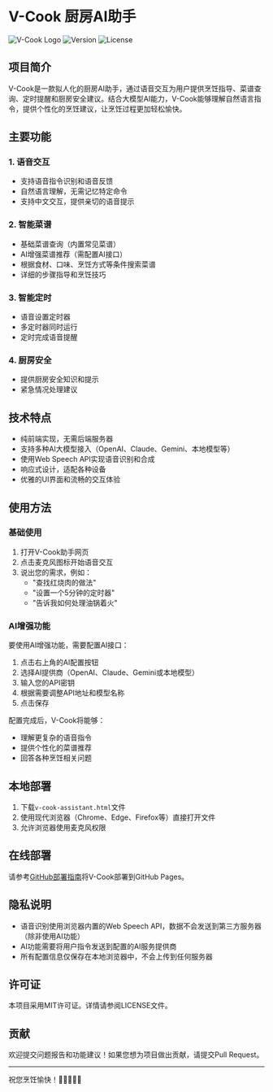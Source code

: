 # V-Cook 厨房AI助手

![V-Cook Logo](https://img.shields.io/badge/V--Cook-厨房AI助手-orange)
![Version](https://img.shields.io/badge/版本-1.0-blue)
![License](https://img.shields.io/badge/许可证-MIT-green)

## 项目简介

V-Cook是一款拟人化的厨房AI助手，通过语音交互为用户提供烹饪指导、菜谱查询、定时提醒和厨房安全建议。结合大模型AI能力，V-Cook能够理解自然语言指令，提供个性化的烹饪建议，让烹饪过程更加轻松愉快。

## 主要功能

### 1. 语音交互
- 支持语音指令识别和语音反馈
- 自然语言理解，无需记忆特定命令
- 支持中文交互，提供亲切的语音提示

### 2. 智能菜谱
- 基础菜谱查询（内置常见菜谱）
- AI增强菜谱推荐（需配置AI接口）
- 根据食材、口味、烹饪方式等条件搜索菜谱
- 详细的步骤指导和烹饪技巧

### 3. 智能定时
- 语音设置定时器
- 多定时器同时运行
- 定时完成语音提醒

### 4. 厨房安全
- 提供厨房安全知识和提示
- 紧急情况处理建议

## 技术特点

- 纯前端实现，无需后端服务器
- 支持多种AI大模型接入（OpenAI、Claude、Gemini、本地模型等）
- 使用Web Speech API实现语音识别和合成
- 响应式设计，适配各种设备
- 优雅的UI界面和流畅的交互体验

## 使用方法

### 基础使用

1. 打开V-Cook助手网页
2. 点击麦克风图标开始语音交互
3. 说出您的需求，例如：
   - "查找红烧肉的做法"
   - "设置一个5分钟的定时器"
   - "告诉我如何处理油锅着火"

### AI增强功能

要使用AI增强功能，需要配置AI接口：

1. 点击右上角的AI配置按钮
2. 选择AI提供商（OpenAI、Claude、Gemini或本地模型）
3. 输入您的API密钥
4. 根据需要调整API地址和模型名称
5. 点击保存

配置完成后，V-Cook将能够：
- 理解更复杂的语音指令
- 提供个性化的菜谱推荐
- 回答各种烹饪相关问题

## 本地部署

1. 下载`v-cook-assistant.html`文件
2. 使用现代浏览器（Chrome、Edge、Firefox等）直接打开文件
3. 允许浏览器使用麦克风权限

## 在线部署

请参考[GitHub部署指南](github-deployment-guide.md)将V-Cook部署到GitHub Pages。

## 隐私说明

- 语音识别使用浏览器内置的Web Speech API，数据不会发送到第三方服务器（除非使用AI功能）
- AI功能需要将用户指令发送到配置的AI服务提供商
- 所有配置信息仅保存在本地浏览器中，不会上传到任何服务器

## 许可证

本项目采用MIT许可证。详情请参阅LICENSE文件。

## 贡献

欢迎提交问题报告和功能建议！如果您想为项目做出贡献，请提交Pull Request。

---

祝您烹饪愉快！🍳👨‍🍳👩‍🍳